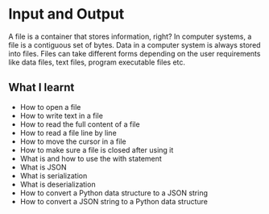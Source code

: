 # Input and Output

A file is a container that stores information, right? In computer systems, a 
file is a contiguous set of bytes. Data in a computer system is always 
stored into files. Files can take different forms depending on the user 
requirements like data files, text files, program executable files etc.

## What I learnt
- How to open a file
- How to write text in a file
- How to read the full content of a file
- How to read a file line by line
- How to move the cursor in a file
- How to make sure a file is closed after using it
- What is and how to use the with statement
- What is JSON
- What is serialization
- What is deserialization
- How to convert a Python data structure to a JSON string
- How to convert a JSON string to a Python data structure
